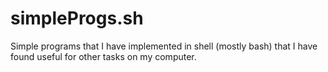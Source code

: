 # simpleProgs.sh
Simple programs that I have implemented in shell (mostly bash) that I have found useful for other tasks on my computer.
